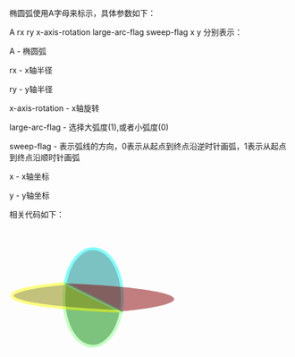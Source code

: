 椭圆弧使用A字母来标示，具体参数如下：

A rx ry x-axis-rotation large-arc-flag sweep-flag x y
分别表示：

A - 椭圆弧

rx - x轴半径

ry - y轴半径

x-axis-rotation - x轴旋转

large-arc-flag - 选择大弧度(1),或者小弧度(0)

sweep-flag - 表示弧线的方向，0表示从起点到终点沿逆时针画弧，1表示从起点到终点沿顺时针画弧

x - x轴坐标

y - y轴坐标

相关代码如下：

<svg width="400" height="500">

  <!-- 椭圆弧曲线参数：A rx ry x-axis-rotation large-arc-flag sweep-flag x y  -->

  <path d="M100 100 A 30 50 1 0 0 200 150 z" fill="#080" stroke="#8f8" stroke-width="5" opacity="0.5"/>

  <path d="M100 100 A 30,50 0 0,1 200,150 z" fill="#088" stroke="cyan" stroke-width="5" opacity="0.5"/>

  <path d="M100 100 A300,30 0 0,0 200,150 " fill="#880" stroke="yellow" stroke-width="5" opacity="0.5" />

  <path d="M100 100 A300,30 0 0,1 200,150 " fill="#800" stroke-width="5" opacity="0.5"/>

</svg>